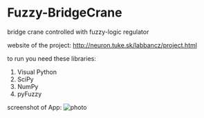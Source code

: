 # Fuzzy-BridgeCrane
bridge crane controlled with fuzzy-logic regulator

website of the project: http://neuron.tuke.sk/labbancz/project.html

to run you need these libraries:
1. Visual Python
2. SciPy
3. NumPy
4. pyFuzzy


screenshot of App:
![photo](http://neuron.tuke.sk/labbancz/img/screen1.jpg)
